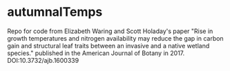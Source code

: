 # autumnalTemps
Repo for code from Elizabeth Waring and Scott Holaday's paper "Rise in growth temperatures and nitrogen availability may reduce the gap in carbon gain and structural leaf traits between an invasive and a native wetland species." published in the American Journal of Botany in 2017. DOI:10.3732/ajb.1600339

